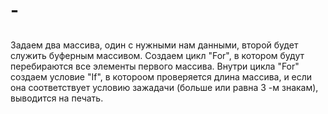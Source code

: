 # -
##
Задаем два массива, один с нужными нам данными, второй будет служить буферным массивом.
Создаем цикл "For", в котором будут перебираются все элементы первого массива.
Внутри цикла "For" создаем условие "If", в котороом проверяется длина массива, и если она соответствует условию зажадачи (больше или равна 3 -м знакам), выводится на печать.